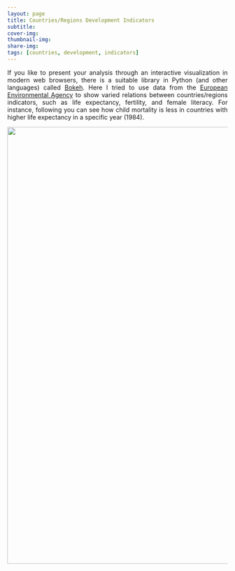 ```yaml
---
layout: page
title: Countries/Regions Development Indicators
subtitle: 
cover-img: 
thumbnail-img: 
share-img: 
tags: [countries, development, indicators]
---
```


<p align='justify'>
If you like to present your analysis through an interactive visualization in modern web browsers, there is a suitable library in Python 
(and other languages) called <a href="https://bokeh.org/">Bokeh</a>. Here I tried to use data from the <a href="https://www.eea.europa.eu/data-and-maps/figures/correlation-between-fertility-and-female-education">European Environmental Agency</a> 
to show varied relations between countries/regions indicators, such as life expectancy, fertility, and female literacy. For instance, following you can see 
how child mortality is less in countries with higher life expectancy in a specific year (1984). 
</p>

<p align="center">
<img src="assets/img/portfolio/country_reg_ind_py_bokeh-pic-01.jpg" width="1000">
</p>

